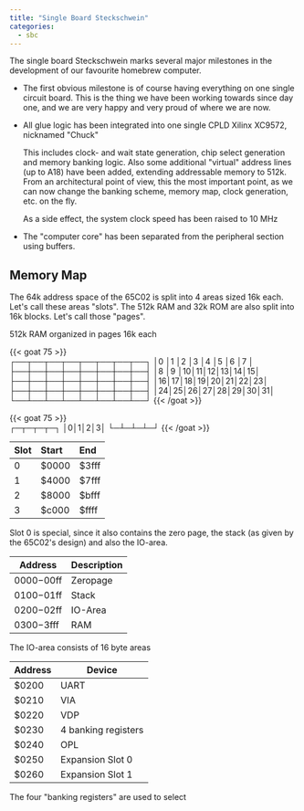 ```yaml
---
title: "Single Board Steckschwein"
categories:
  - sbc
---
```

The single board Steckschwein marks several major milestones in the development of our favourite homebrew computer.

 - The first obvious milestone is of course having everything on one single circuit board. This is the thing we have been working towards since day one, and we are very happy and very proud of where we are now.

- All glue logic has been integrated into one single CPLD Xilinx XC9572, nicknamed "Chuck" 

  This includes clock- and wait state generation, chip select generation and memory banking logic. Also some additional "virtual" address lines (up to A18) have been added, extending addressable memory to 512k. From an architectural point of view, this the most important point, as we can now change the banking scheme, memory map, clock generation, etc. on the fly.

  As a side effect, the system clock speed has been raised to 10 MHz

- The "computer core" has been separated from the peripheral section using buffers.

## Memory Map

The 64k address space of the 65C02 is split into 4 areas sized 16k each. Let's call these areas "slots". The 512k RAM and 32k ROM are also split into 16k blocks. Let's call those "pages".

512k RAM organized in pages 16k each

{{< goat 75 >}}  
┌──┬──┬──┬──┬──┬──┬──┬──┐
│0 │1 │2 │3 │4 │5 │6 │7 │
├──┼──┼──┼──┼──┼──┼──┼──┤
│8 │9 │10│11│12│13│14│15│
├──┼──┼──┼──┼──┼──┼──┼──┤
│16│17│18│19│20│21│22│23│
├──┼──┼──┼──┼──┼──┼──┼──┤
│24│25│26│27│28│29│30│31│
└──┴──┴──┴──┴──┴──┴──┴──┘
{{< /goat >}}  

{{< goat 75 >}}  
┌─┬─┬─┬─┐
│0│1│2│3│
└─┴─┴─┴─┘
{{< /goat >}}  




|Slot|Start|End|
|:---|:---|:---|
|0|$0000|$3fff|
|1|$4000|$7fff|
|2|$8000|$bfff|
|3|$c000|$ffff|

Slot 0 is special, since it also contains the zero page, the stack (as given by the 65C02's design) and also the IO-area. 

| Address | Description |  
| --- | --- | 
| $0000-$00ff | Zeropage | 
| $0100-$01ff | Stack |
| $0200-$02ff | IO-Area | 
| $0300-$3fff | RAM |

The IO-area consists of 16 byte areas 

| Address | Device |
| --- | --- |
| $0200 | UART |
| $0210 | VIA |
| $0220 | VDP |
| $0230 | 4 banking registers |
| $0240 | OPL |
| $0250 | Expansion Slot 0 |
| $0260 | Expansion Slot 1 |

The four "banking registers" are used to select 
